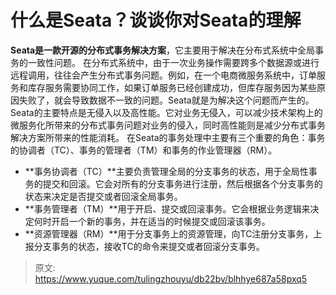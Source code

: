 # 什么是Seata？谈谈你对Seata的理解

**Seata是一款开源的分布式事务解决方案**，它主要用于解决在分布式系统中全局事务的一致性问题。
在分布式系统中，由于一次业务操作需要跨多个数据源或进行远程调用，往往会产生分布式事务问题。例如，在一个电商微服务系统中，订单服务和库存服务需要协同工作，如果订单服务已经创建成功，但库存服务因为某些原因失败了，就会导致数据不一致的问题。Seata就是为解决这个问题而产生的。
Seata的主要特点是无侵入以及高性能。它对业务无侵入，可以减少技术架构上的微服务化所带来的分布式事务问题对业务的侵入，同时高性能则是减少分布式事务解决方案所带来的性能消耗。
在Seata的事务处理中主要有三个重要的角色：事务的协调者（TC）、事务的管理者（TM）和事务的作业管理器（RM）。

- **事务协调者（TC）**主要负责管理全局的分支事务的状态，用于全局性事务的提交和回滚。它会对所有的分支事务进行注册，然后根据各个分支事务的状态来决定是否提交或者回滚全局事务。
- **事务管理者（TM）**用于开启、提交或回滚事务。它会根据业务逻辑来决定何时开启一个新的事务，并在适当的时候提交或回滚该事务。
- **资源管理器（RM）**用于分支事务上的资源管理，向TC注册分支事务，上报分支事务的状态，接收TC的命令来提交或者回滚分支事务。


> 原文: <https://www.yuque.com/tulingzhouyu/db22bv/blhhye687a58pxq5>